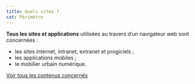 ```yaml
---
title: Quels sites ?
cat: Périmètre
---
```


**Tous les sites et applications** utilisées au travers d’un navigateur web sont concernées :

- les sites internet, intranet, extranet et progiciels ;
- les applications mobiles ;
- le mobilier urbain numérique.

[Voir tous les contenus concernés](obligations/champ-application/#contenus-concernes)